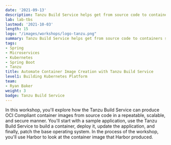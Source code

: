 ```yaml
---
date: '2021-09-13'
description: Tanzu Build Service helps get from source code to containers securely and repeatably.
lab: lab-tbs
lastmod: '2021-10-03'
length: 15
logo: "/images/workshops/logo-tanzu.png"
summary: Tanzu Build Service helps get from source code to containers securely and repeatably.
tags:
- Spring
- Microservices
- Kubernetes
- Spring Boot
- Tanzu
title: Automate Container Image Creation with Tanzu Build Service
level1: Building Kubernetes Platform
team:
- Ryan Baker
weight: 3
badge: Tanzu Build Service
---
```


In this workshop, you'll explore how the Tanzu Build Service can produce OCI Compliant container images from source code in a repeatable, scalable, and secure manner. You'll start with a sample application, use the Tanzu Build Service to build a container, deploy it, update the application, and finally, patch the base operating system. In the process of the workshop, you'll use Harbor to look at the container image that Harbor produced.